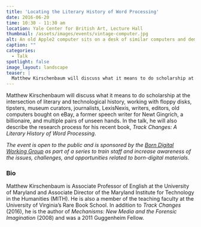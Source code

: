 ```yaml
---
title: 'Locating the Literary History of Word Processing'
date: 2016-06-20
time: 10:30 - 11:30 am
location: Yale Center for British Art, Lecture Hall
thumbnail: /assets/images/events/vintage-computer.jpg
alt: An old Apple2 computer sits on a desk of similar computers and demonstrates Zig Zag, an old word processing software
caption: ""
categories:
  - Talk
spotlight: false
image_layout: landscape
teaser: |
  Matthew Kirschenbaum will discuss what it means to do scholarship at the intersection of literary and technological history
---
```

Matthew Kirschenbaum will discuss what it means to do scholarship at the intersection of literary and technological history, working with floppy disks, tipsters, museum curators, journalists, LexisNexis, writers, editors, old computers bought on eBay, a former speech writer for Newt Gingrich, a billionaire, and multiple pairs of unseen hands. In the talk, he will also describe the research process for his recent book, *Track Changes: A Literary History of Word Processing*.

*The event is open to the public and is sponsored by the <a href='http://guides.library.yale.edu/c.php?g=300384&amp;p=2006050' target='_blank'>Born Digital Working Group</a> as part of a series to train staff and increase awareness of the issues, challenges, and opportunities related to born-digital materials.*

### Bio
Matthew Kirschenbaum is Associate Professor of English at the University of Maryland and Associate Director of the Maryland Institute for Technology in the Humanities (MITH). He is also a member of the teaching faculty at the University of Virginia’s Rare Book School. In addition to *Track Changes* (2016), he is the author of *Mechanisms: New Media and the Forensic Imagination* (2008) and was a 2011 Guggenheim Fellow.
